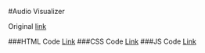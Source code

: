 #Audio Visualizer

Original [link](https://codepen.io/nfj525/pen/rVBaab)

###HTML Code
[Link](https://vexionproject.github.io/Visualizer/HTML.html)
###CSS Code
[Link](https://vexionproject.github.io/Visualizer/CSS.html)
###JS Code
[Link](https://vexionproject.github.io/Visualizer/JS.html)

